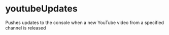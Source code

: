 # youtubeUpdates
Pushes updates to the console when a new YouTube video from a specified channel is released
